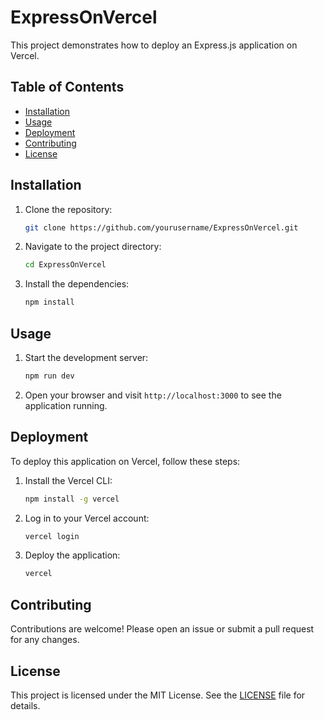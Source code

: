 # ExpressOnVercel

This project demonstrates how to deploy an Express.js application on Vercel.

## Table of Contents

- [Installation](#installation)
- [Usage](#usage)
- [Deployment](#deployment)
- [Contributing](#contributing)
- [License](#license)

## Installation

1. Clone the repository:
    ```bash
    git clone https://github.com/yourusername/ExpressOnVercel.git
    ```
2. Navigate to the project directory:
    ```bash
    cd ExpressOnVercel
    ```
3. Install the dependencies:
    ```bash
    npm install
    ```

## Usage

1. Start the development server:
    ```bash
    npm run dev
    ```
2. Open your browser and visit `http://localhost:3000` to see the application running.

## Deployment

To deploy this application on Vercel, follow these steps:

1. Install the Vercel CLI:
    ```bash
    npm install -g vercel
    ```
2. Log in to your Vercel account:
    ```bash
    vercel login
    ```
3. Deploy the application:
    ```bash
    vercel
    ```

## Contributing

Contributions are welcome! Please open an issue or submit a pull request for any changes.

## License

This project is licensed under the MIT License. See the [LICENSE](LICENSE) file for details.